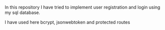 In this repository I have tried to implement user registration and login using my sql database.

I have used here bcrypt, jsonwebtoken and protected routes
